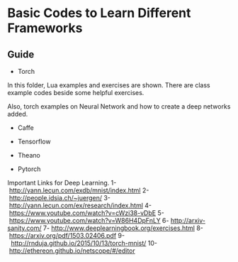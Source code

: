 # Basic Codes to Learn Different Frameworks

## Guide

* Torch

In this folder, Lua examples and exercises are shown. There are class example codes beside some helpful exercises.

Also, torch examples on Neural Network and how to create a deep networks added.

* Caffe

* Tensorflow

* Theano

* Pytorch

Important Links for Deep Learning.
1- http://yann.lecun.com/exdb/mnist/index.html
2- http://people.idsia.ch/~juergen/
3- http://yann.lecun.com/ex/research/index.html
4- https://www.youtube.com/watch?v=cWzi38-vDbE
5- https://www.youtube.com/watch?v=W86H4DpFnLY
6- http://arxiv-sanity.com/
7- http://www.deeplearningbook.org/exercises.html
8- https://arxiv.org/pdf/1503.02406.pdf
9-  http://rnduja.github.io/2015/10/13/torch-mnist/
10- http://ethereon.github.io/netscope/#/editor


